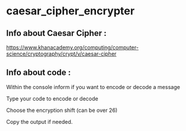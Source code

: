 # caesar_cipher_encrypter

## Info about Caesar Cipher : 
https://www.khanacademy.org/computing/computer-science/cryptography/crypt/v/caesar-cipher


## Info about code : 

Within the console inform if you want to encode or decode a message

Type your code to encode or decode 

Choose the encryption shift (can be over 26)

Copy the output if needed. 
